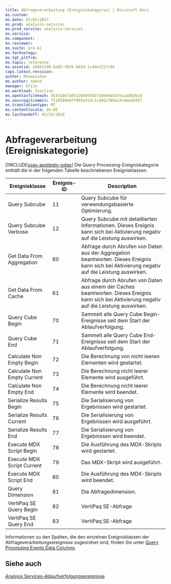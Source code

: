 ```yaml
---
title: Abfrageverarbeitung (Ereigniskategorie) | Microsoft Docs
ms.custom: 
ms.date: 03/01/2017
ms.prod: analysis-services
ms.prod_service: analysis-services
ms.service: 
ms.component: 
ms.reviewer: 
ms.suite: pro-bi
ms.technology: 
ms.tgt_pltfrm: 
ms.topic: reference
ms.assetid: a94b3198-be85-4935-845d-1cd4e121fc94
caps.latest.revision: 
author: Minewiskan
ms.author: owend
manager: kfile
ms.workload: Inactive
ms.openlocfilehash: d547a887a05120405f6bf26049a567e1aa8026c8
ms.sourcegitcommit: 7519508d97f095afe3c1cd85cf09a13c9eed345f
ms.translationtype: MT
ms.contentlocale: de-DE
ms.lasthandoff: 02/15/2018
---
```

# <a name="query-processing-events-category"></a>Abfrageverarbeitung (Ereigniskategorie)
[!INCLUDE[ssas-appliesto-sqlas](../../includes/ssas-appliesto-sqlas.md)]
Die Query Processing-Ereigniskategorie enthält die in der folgenden Tabelle beschriebenen Ereignisklassen.  
  
|**Ereignisklasse**|**Ereignis-ID**|**Description**|  
|---------------------|------------------|---------------------|  
|Query Subcube|11|Query Subcube für verwendungsbasierte Optimierung.|  
|Query Subcube Verbose|12|Query Subcube mit detaillierten Informationen. Dieses Ereignis kann sich bei Aktivierung negativ auf die Leistung auswirken.|  
|Get Data From Aggregation|60|Abfrage durch Abrufen von Daten aus der Aggregation beantworten. Dieses Ereignis kann sich bei Aktivierung negativ auf die Leistung auswirken.|  
|Get Data From Cache|61|Abfrage durch Abrufen von Daten aus einem der Caches beantworten. Dieses Ereignis kann sich bei Aktivierung negativ auf die Leistung auswirken.|  
|Query Cube Begin|70|Sammelt alle Query Cube Begin-Ereignisse seit dem Start der Ablaufverfolgung.|  
|Query Cube End|71|Sammelt alle Query Cube End-Ereignisse seit dem Start der Ablaufverfolgung.|  
|Calculate Non Empty Begin|72|Die Berechnung von nicht leeren Elementen wird gestartet.|  
|Calculate Non Empty Current|73|Die Berechnung nicht leerer Elemente wird ausgeführt.|  
|Calculate Non Empty End|74|Die Berechnung nicht leerer Elemente wird beendet.|  
|Serialize Results Begin|75|Die Serialisierung von Ergebnissen wird gestartet.|  
|Serialize Results Current|76|Die Serialisierung von Ergebnissen wird ausgeführt.|  
|Serialize Results End|77|Die Serialisierung von Ergebnissen wird beendet.|  
|Execute MDX Script Begin|78|Die Ausführung des MDX-Skripts wird gestartet.|  
|Execute MDX Script Current|79|Das MDX-Skript wird ausgeführt.|  
|Execute MDX Script End|80|Die Ausführung des MDX-Skripts wird beendet.|  
|Query Dimension|81|Die Abfragedimension.|  
|VertiPaq SE Query Begin|82|VertiPaq SE-Abfrage|  
|VertiPaq SE Query End|83|VertiPaq SE-Abfrage|  
  
 Informationen zu den Spalten, die den einzelnen Ereignisklassen der Abfrageverarbeitungsereignisse zugeordnet sind, finden Sie unter [Query Processing Events Data Columns](../../analysis-services/trace-events/query-processing-events-data-columns.md).  
  
## <a name="see-also"></a>Siehe auch  
 [Analysis Services-Ablaufverfolgungsereignisse](../../analysis-services/trace-events/analysis-services-trace-events.md)  
  
  
